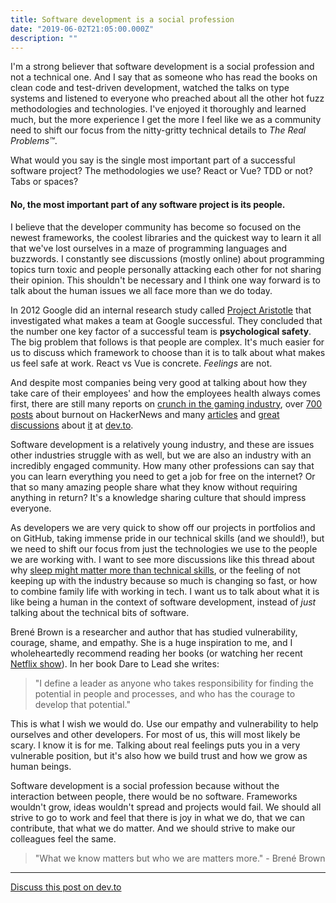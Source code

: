 ```yaml
---
title: Software development is a social profession
date: "2019-06-02T21:05:00.000Z"
description: ""
---
```


I'm a strong believer that software development is a social profession and not a technical one. And I say that as someone who has read the books on clean code and test-driven development, watched the talks on type systems and listened to everyone who preached about all the other hot fuzz methodologies and technologies. I've enjoyed it thoroughly and learned much, but the more experience I get the more I feel like we as a community need to shift our focus from the nitty-gritty technical details to _The Real Problems™_.

What would you say is the single most important part of a successful software project? The methodologies we use? React or Vue? TDD or not? Tabs or spaces?

#### No, **the most important part of any software project is its people**.

I believe that the developer community has become so focused on the newest frameworks, the coolest libraries and the quickest way to learn it all that we've lost ourselves in a maze of programming languages and buzzwords. I constantly see discussions (mostly online) about programming topics turn toxic and people personally attacking each other for not sharing their opinion. This shouldn't be necessary and I think one way forward is to talk about the human issues we all face more than we do today.

In 2012 Google did an internal research study called [Project Aristotle](https://www.nytimes.com/2016/02/28/magazine/what-google-learned-from-its-quest-to-build-the-perfect-team.html) that investigated what makes a team at Google successful. They concluded that the number one key factor of a successful team is **psychological safety**. The big problem that follows is that people are complex. It's much easier for us to discuss which framework to choose than it is to talk about what makes us feel safe at work. React vs Vue is concrete. _Feelings_ are not.

And despite most companies being very good at talking about how they take care of their employees' and how the employees health always comes first, there are still many reports on [crunch in the gaming industry](https://kotaku.com/more-and-more-game-makers-are-talking-about-crunch-1829994459), over [700 posts](https://hn.algolia.com/?query=burnout&sort=byPopularity&prefix&page=0&dateRange=all&type=story) about burnout on HackerNews and many [articles](https://dev.to/tyler_potts_/developers-burnout-i-burned-out-3n4k) and [great discussions](https://dev.to/andrejnaumovski/what-having-a-programmer-burnout-at-age-21-feels-like-3pl) about [it](<(https://dev.to/mary_grace/burnout-what-happens-when-you-take-on-too-much-74d)>) at [dev.to](https://dev.to/molly_struve/i-cant-do-it-all-my-burnout-story-1e54).

Software development is a relatively young industry, and these are issues other industries struggle with as well, but we are also an industry with an incredibly engaged community. How many other professions can say that you can learn everything you need to get a job for free on the internet? Or that so many amazing people share what they know without requiring anything in return? It's a knowledge sharing culture that should impress everyone.

As developers we are very quick to show off our projects in portfolios and on GitHub, taking immense pride in our technical skills (and we should!), but we need to shift our focus from just the technologies we use to the people we are working with. I want to see more discussions like this thread about why [sleep might matter more than technical skills](https://twitter.com/hillelogram/status/1119709859979714560), or the feeling of not keeping up with the industry because so much is changing so fast, or how to combine family life with working in tech. I want us to talk about what it is like being a human in the context of software development, instead of _just_ talking about the technical bits of software.

Brené Brown is a researcher and author that has studied vulnerability, courage, shame, and empathy. She is a huge inspiration to me, and I wholeheartedly recommend reading her books (or watching her recent [Netflix show](https://www.netflix.com/title/81010166)). In her book Dare to Lead she writes:

> "I define a leader as anyone who takes responsibility for finding the potential in people and processes, and who has the courage to develop that potential."

This is what I wish we would do. Use our empathy and vulnerability to help ourselves and other developers. For most of us, this will most likely be scary. I know it is for me. Talking about real feelings puts you in a very vulnerable position, but it's also how we build trust and how we grow as human beings.

Software development is a social profession because without the interaction between people, there would be no software. Frameworks wouldn't grow, ideas wouldn't spread and projects would fail. We should all strive to go to work and feel that there is joy in what we do, that we can contribute, that what we do matter. And we should strive to make our colleagues feel the same.

> "What we know matters but who we are matters more." - Brené Brown

---

[Discuss this post on dev.to](https://dev.to/awnton/software-development-is-a-social-profession-159p)
